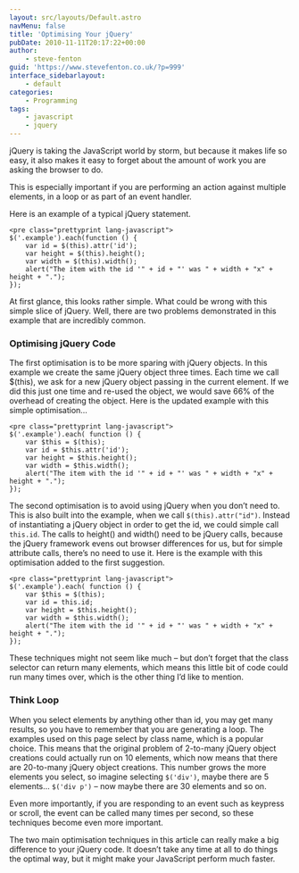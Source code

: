 ```yaml
---
layout: src/layouts/Default.astro
navMenu: false
title: 'Optimising Your jQuery'
pubDate: 2010-11-11T20:17:22+00:00
author:
    - steve-fenton
guid: 'https://www.stevefenton.co.uk/?p=999'
interface_sidebarlayout:
    - default
categories:
    - Programming
tags:
    - javascript
    - jquery
---
```


jQuery is taking the JavaScript world by storm, but because it makes life so easy, it also makes it easy to forget about the amount of work you are asking the browser to do.

This is especially important if you are performing an action against multiple elements, in a loop or as part of an event handler.

Here is an example of a typical jQuery statement.

```
<pre class="prettyprint lang-javascript">
$('.example').each(function () {
    var id = $(this).attr('id');
    var height = $(this).height();
    var width = $(this).width();
    alert("The item with the id '" + id + "' was " + width + "x" + height + ".");
});
```

At first glance, this looks rather simple. What could be wrong with this simple slice of jQuery. Well, there are two problems demonstrated in this example that are incredibly common.

### Optimising jQuery Code

The first optimisation is to be more sparing with jQuery objects. In this example we create the same jQuery object three times. Each time we call $(this), we ask for a new jQuery object passing in the current element. If we did this just one time and re-used the object, we would save 66% of the overhead of creating the object. Here is the updated example with this simple optimisation…

```
<pre class="prettyprint lang-javascript">
$('.example').each( function () {
    var $this = $(this);
    var id = $this.attr('id');
    var height = $this.height();
    var width = $this.width();
    alert("The item with the id '" + id + "' was " + width + "x" + height + ".");
});
```

The second optimisation is to avoid using jQuery when you don’t need to. This is also built into the example, when we call `$(this).attr("id")`. Instead of instantiating a jQuery object in order to get the id, we could simple call `this.id`. The calls to height() and width() need to be jQuery calls, because the jQuery framework evens out browser differences for us, but for simple attribute calls, there’s no need to use it. Here is the example with this optimisation added to the first suggestion.

```
<pre class="prettyprint lang-javascript">
$('.example').each( function () {
    var $this = $(this);
    var id = this.id;
    var height = $this.height();
    var width = $this.width();
    alert("The item with the id '" + id + "' was " + width + "x" + height + ".");
});
```

These techniques might not seem like much – but don’t forget that the class selector can return many elements, which means this little bit of code could run many times over, which is the other thing I’d like to mention.

### Think Loop

When you select elements by anything other than id, you may get many results, so you have to remember that you are generating a loop. The examples used on this page select by class name, which is a popular choice. This means that the original problem of 2-to-many jQuery object creations could actually run on 10 elements, which now means that there are 20-to-many jQuery object creations. This number grows the more elements you select, so imagine selecting `$('div')`, maybe there are 5 elements… `$('div p')` – now maybe there are 30 elements and so on.

Even more importantly, if you are responding to an event such as keypress or scroll, the event can be called many times per second, so these techniques become even more important.

The two main optimisation techniques in this article can really make a big difference to your jQuery code. It doesn’t take any time at all to do things the optimal way, but it might make your JavaScript perform much faster.
